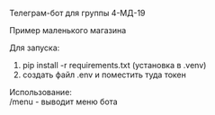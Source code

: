 Телеграм-бот для группы 4-МД-19

Пример маленького магазина

Для запуска:
1) pip install -r requirements.txt (установка в .venv)
2) создать файл .env и поместить туда токен

Использование: \
/menu - выводит меню бота
